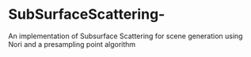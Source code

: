 # SubSurfaceScattering-
An implementation of Subsurface Scattering for scene generation using Nori and  a presampling point algorithm
